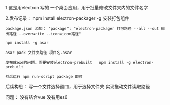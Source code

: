 1.这是用electron 写的 一个桌面应用，用于批量修改文件夹内的文件名字

2.发布记录：
    npm install electron-packager -g 安装打包组件

    package.json 添加： "package": "electron-packager 打包路径 --all --out 输出路径 --overwrite --icon=icon路径"

    npm install -g asar

    asar pack 文件夹路径 项目名.asar  

    发布成exe的问题。需要安装electron-prebuilt   npm install -g electron-prebuilt

    然后运行 npm run-script package 即可

后续构思：
    写一个文件选择窗口，用于选择文件夹
    实现拖动文件读取路径


问题：
    没有结合vue
    没有用es6
